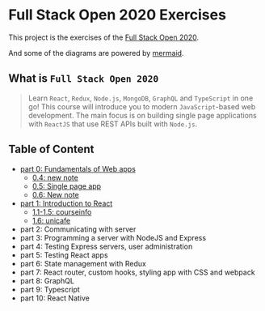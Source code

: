 # Full Stack Open 2020 Exercises

This project is the exercises of the [Full Stack Open 2020](https://fullstackopen.com/).

And some of the diagrams are powered by [mermaid](https://github.com/mermaid-js/mermaid).

## What is `Full Stack Open 2020`

> Learn `React`, `Redux`, `Node.js`, `MongoDB`, `GraphQL` and `TypeScript` in one go! This course will introduce you to modern `JavaScript`-based web development. The main focus is on building single page applications with `ReactJS` that use REST APIs built with `Node.js`.

## Table of Content

- [part 0: Fundamentals of Web apps](./part0)
  - [0.4: new note](part0/0.4.md)
  - [0.5: Single page app](part0/0.5.md)
  - [0.6: New note](part0/0.6.md)
- [part 1: Introduction to React](./part1)
  - [1.1-1.5: courseinfo](part1/courseinfo)
  - [1.6: unicafe](part1/unicafe)
- part 2: Communicating with server
- part 3: Programming a server with NodeJS and Express
- part 4: Testing Express servers, user administration
- part 5: Testing React apps
- part 6: State management with Redux
- part 7: React router, custom hooks, styling app with CSS and webpack
- part 8: GraphQL
- part 9: Typescript
- part 10: React Native
